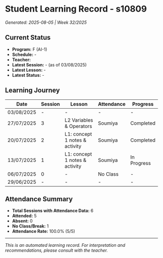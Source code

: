 # Student Learning Record - s10809
*Generated: 2025-08-05 | Week 32/2025*

## Current Status
- **Program:** F (AI-1)
- **Schedule:**  -
- **Teacher:** 
- **Latest Session:** - (as of 03/08/2025)
- **Latest Lesson:** -
- **Latest Status:** -

## Learning Journey
| Date | Session | Lesson | Attendance | Progress |
|------|---------|--------|------------|----------|
| 03/08/2025 | - | - | - | - |
| 27/07/2025 | 3 | L2 Variables & Operators | Soumiya | Completed |
| 20/07/2025 | 2 | L1: concept 1 notes & activity | Soumiya | Completed |
| 13/07/2025 | 1 | L1: concept 1 notes & activity | Soumiya | In Progress |
| 06/07/2025 | 0 | - | No Class | - |
| 29/06/2025 | - | - | - | - |

## Attendance Summary
- **Total Sessions with Attendance Data:** 6
- **Attended:** 5
- **Absent:** 0
- **No Class/Break:** 1
- **Attendance Rate:** 100.0% (5/5)

---
*This is an automated learning record. For interpretation and recommendations, please consult with the teacher.*
